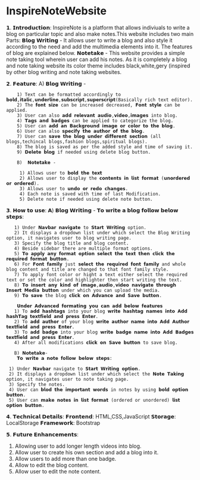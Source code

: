 # InspireNoteWebsite
𝟭. 𝗜𝗻𝘁𝗿𝗼𝗱𝘂𝗰𝘁𝗶𝗼𝗻:
    InspireNote is a platform that allows indiviuals to write a blog on particular topic and also make notes.This website includes two main Parts:
    𝗕𝗹𝗼𝗴 𝗪𝗿𝗶𝘁𝗶𝗻𝗴 -
    It allows user to write a blog and also style it according to the need and add the multimedia elements into it. The features of blog are explained below.
    𝗡𝗼𝘁𝗲𝘁𝗮𝗸𝗲 -
    This website provides a simple note taking tool wherein user can add his notes.
    As it is completely a blog and note taking website its color theme includes black,white,gery (inspired by other blog writing and note taking websites.

𝟮. 𝗙𝗲𝗮𝘁𝘂𝗿𝗲:
        A) 𝗕𝗹𝗼𝗴 𝗪𝗿𝗶𝘁𝗶𝗻𝗴 -
        
        1) Text can be formatted accordingly to 𝗯𝗼𝗹𝗱,𝗶𝘁𝗮𝗹𝗶𝗰,𝘂𝗻𝗱𝗲𝗿𝗹𝗶𝗻𝗲,𝘀𝘂𝗯𝘀𝗰𝗿𝗶𝗽𝘁,𝘀𝘂𝗽𝗲𝗿𝘀𝗰𝗿𝗶𝗽𝘁(Basically rich text editor).
        2) The 𝗳𝗼𝗻𝘁 𝘀𝗶𝘇𝗲 can be increased decreased, 𝗙𝗼𝗻𝘁 𝘀𝘁𝘆𝗹𝗲 can be applied.
        3) User can also 𝗮𝗱𝗱 𝗿𝗲𝗹𝗲𝘃𝗮𝗻𝘁 𝗮𝘂𝗱𝗶𝗼,𝘃𝗶𝗱𝗲𝗼,𝗶𝗺𝗮𝗴𝗲𝘀 into blog.
        4) 𝗧𝗮𝗴𝘀 𝗮𝗻𝗱 𝗯𝗮𝗱𝗴𝗲𝘀 can be applied to categorize the blog.
        5) User can 𝗮𝗱𝗱 𝗮𝗻 𝗕𝗮𝗰𝗸𝗴𝗿𝗼𝘂𝗻𝗱 𝗶𝗺𝗮𝗴𝗲 𝗼𝗿 𝗰𝗼𝗹𝗼𝗿 𝘁𝗼 𝘁𝗵𝗲 𝗯𝗹𝗼𝗴.
        6) User can also 𝘀𝗽𝗲𝗰𝗶𝗳𝘆 𝘁𝗵𝗲 𝗮𝘂𝘁𝗵𝗼𝗿 𝗼𝗳 𝘁𝗵𝗲 𝗯𝗹𝗼𝗴.
        7) User can 𝘀𝗮𝘃𝗲 𝘁𝗵𝗲 𝗯𝗹𝗼𝗴 𝘂𝗻𝗱𝗲𝗿 𝗱𝗶𝗳𝗳𝗲𝗿𝗲𝗻𝘁 𝘀𝗲𝗰𝘁𝗶𝗼𝗻 (all blogs,techincal blogs,fashion blogs,spiritual blogs).
        8) The blog is saved as per the added style and time of saving it.
        9) 𝗗𝗲𝗹𝗲𝘁𝗲 𝗯𝗹𝗼𝗴 if needed using delete blog button.

        B)  𝗡𝗼𝘁𝗲𝘁𝗮𝗸𝗲 -
    
         1) Allows user to 𝗯𝗼𝗹𝗱 𝘁𝗵𝗲 𝘁𝗲𝘅𝘁
         2) Allows user to display the 𝗰𝗼𝗻𝘁𝗲𝗻𝘁𝘀 𝗶𝗻 𝗹𝗶𝘀𝘁 𝗳𝗼𝗿𝗺𝗮𝘁 (𝘂𝗻𝗼𝗿𝗱𝗲𝗿𝗲𝗱 𝗼𝗿 𝗼𝗿𝗱𝗲𝗿𝗲𝗱).
         3) Allows user to 𝘂𝗻𝗱𝗼 𝗼𝗿 𝗿𝗲𝗱𝗼 𝗰𝗵𝗮𝗻𝗴𝗲𝘀.
         4) Each note is saved with time of last Modification.
         5) Delete note if needed using delete note button.

𝟯. 𝗛𝗼𝘄 𝘁𝗼 𝘂𝘀𝗲:
       𝗔) 𝗕𝗹𝗼𝗴 𝗪𝗿𝗶𝘁𝗶𝗻𝗴 -
        𝗧𝗼 𝘄𝗿𝗶𝘁𝗲 𝗮 𝗯𝗹𝗼𝗴 𝗳𝗼𝗹𝗹𝗼𝘄 𝗯𝗲𝗹𝗼𝘄 𝘀𝘁𝗲𝗽𝘀:

       1) Under 𝗡𝗮𝘃𝗯𝗮𝗿 𝗻𝗮𝘃𝗶𝗴𝗮𝘁𝗲 to 𝗦𝘁𝗮𝗿𝘁 𝗪𝗿𝗶𝘁𝗶𝗻𝗴 option.
       2) It displays a dropdown list under which select the Blog Writing option, it navigates user to blog writing page.
       3) Specify the blog title and blog content.
       4) Beside sidebar there are multiple format options.
       5) 𝗧𝗼 𝗮𝗽𝗽𝗹𝘆 𝗮𝗻𝘆 𝗳𝗼𝗿𝗺𝗮𝘁 𝗼𝗽𝘁𝗶𝗼𝗻 𝘀𝗲𝗹𝗲𝗰𝘁 𝘁𝗵𝗲 𝘁𝗲𝘅𝘁 𝘁𝗵𝗲𝗻 𝗰𝗹𝗶𝗰𝗸 𝘁𝗵𝗲 𝗿𝗲𝗾𝘂𝗶𝗿𝗲𝗱 𝗳𝗼𝗿𝗺𝗮𝘁 𝗯𝘂𝘁𝘁𝗼𝗻.
       6) For 𝗙𝗼𝗻𝘁 𝗳𝗮𝗺𝗶𝗹𝘆 just 𝘀𝗲𝗹𝗲𝗰𝘁 𝘁𝗵𝗲 𝗿𝗲𝗾𝘂𝗶𝗿𝗲𝗱 𝗳𝗼𝗻𝘁 𝗳𝗮𝗺𝗶𝗹𝘆 and whole blog content and title are changed to that font family style.
       7) To apply font color or hight a text either select the required text or set the color and highlighter then start writing the text.
       8) 𝗧𝗼 𝗶𝗻𝘀𝗲𝗿𝘁 𝗮𝗻𝘆 𝗸𝗶𝗻𝗱 𝗼𝗳 𝗶𝗺𝗮𝗴𝗲,𝗮𝘂𝗱𝗶𝗼,𝘃𝗶𝗱𝗲𝗼 𝗻𝗮𝘃𝗶𝗴𝗮𝘁𝗲 𝘁𝗵𝗿𝗼𝘂𝗴𝗵 𝗜𝗻𝘀𝗲𝗿𝘁 𝗠𝗲𝗱𝗶𝗮 𝗯𝘂𝘁𝘁𝗼𝗻 under which you can upload the media.
       9) 𝗧𝗼 𝘀𝗮𝘃𝗲 the blog 𝗰𝗹𝗶𝗰𝗸 𝗼𝗻 𝗔𝗱𝘃𝗮𝗻𝗰𝗲 𝗮𝗻𝗱 𝗦𝗮𝘃𝗲 𝗯𝘂𝘁𝘁𝗼𝗻.

        𝗨𝗻𝗱𝗲𝗿 𝗔𝗱𝘃𝗮𝗻𝗰𝗲𝗱 𝗳𝗼𝗿𝗺𝗮𝘁𝗶𝗻𝗴 𝘆𝗼𝘂 𝗰𝗮𝗻 𝗮𝗱𝗱 𝗯𝗲𝗹𝗼𝘄 𝗳𝗲𝗮𝘁𝘂𝗿𝗲𝘀
       1) To 𝗮𝗱𝗱 𝗵𝗮𝘀𝗵𝘁𝗮𝗴𝘀 into your blog 𝘄𝗿𝗶𝘁𝗲 𝗵𝗮𝘀𝗵𝘁𝗮𝗴 𝗻𝗮𝗺𝗲𝘀 𝗶𝗻𝘁𝗼 𝗔𝗱𝗱 𝗵𝗮𝘀𝗵𝗧𝗮𝗴 𝘁𝗲𝘅𝘁𝗳𝗶𝗲𝗹𝗱 𝗮𝗻𝗱 𝗽𝗿𝗲𝘀𝘀 𝗘𝗻𝘁𝗲𝗿.
       2) To 𝗮𝗱𝗱 𝗮𝘂𝘁𝗵𝗼𝗿 of your blog 𝘄𝗿𝗶𝘁𝗲 𝗮𝘂𝘁𝗵𝗼𝗿 𝗻𝗮𝗺𝗲 𝗶𝗻𝘁𝗼 𝗔𝗱𝗱 𝗔𝘂𝘁𝗵𝗼𝗿 𝘁𝗲𝘅𝘁𝗳𝗶𝗲𝗹𝗱 𝗮𝗻𝗱 𝗽𝗿𝗲𝘀𝘀 𝗘𝗻𝘁𝗲𝗿.
       3) To 𝗮𝗱𝗱 𝗯𝗮𝗱𝗴𝗲 into your blog 𝘄𝗿𝗶𝘁𝗲 𝗯𝗮𝗱𝗴𝗲 𝗻𝗮𝗺𝗲 𝗶𝗻𝘁𝗼 𝗔𝗱𝗱 𝗕𝗮𝗱𝗴𝗲𝘀 𝘁𝗲𝘅𝘁𝗳𝗶𝗲𝗹𝗱 𝗮𝗻𝗱 𝗽𝗿𝗲𝘀𝘀 𝗘𝗻𝘁𝗲𝗿.
       4) After all modifications 𝗰𝗹𝗶𝗰𝗸 𝗼𝗻 𝗦𝗮𝘃𝗲 𝗯𝘂𝘁𝘁𝗼𝗻 to save blog.

       B) 𝗡𝗼𝘁𝗲𝘁𝗮𝗸𝗲-
        𝗧𝗼 𝘄𝗿𝗶𝘁𝗲 𝗮 𝗻𝗼𝘁𝗲 𝗳𝗼𝗹𝗹𝗼𝘄 𝗯𝗲𝗹𝗼𝘄 𝘀𝘁𝗲𝗽𝘀:

     1) Under 𝗡𝗮𝘃𝗯𝗮𝗿 navigate to 𝗦𝘁𝗮𝗿𝘁 𝗪𝗿𝗶𝘁𝗶𝗻𝗴 𝗼𝗽𝘁𝗶𝗼𝗻.
     2) It displays a dropdown list under which select the 𝗡𝗼𝘁𝗲 𝗧𝗮𝗸𝗶𝗻𝗴 option, it navigates user to note taking page.
     3) Specify the notes.
     4) User can 𝗯𝗹𝗼𝗱 𝘁𝗵𝗲 𝗶𝗺𝗽𝗼𝗿𝘁𝗮𝗻𝘁 𝘄𝗼𝗿𝗱𝘀 in notes by using 𝗯𝗼𝗹𝗱 𝗼𝗽𝘁𝗶𝗼𝗻 𝗯𝘂𝘁𝘁𝗼𝗻.
     5) User can 𝗺𝗮𝗸𝗲 𝗻𝗼𝘁𝗲𝘀 𝗶𝗻 𝗹𝗶𝘀𝘁 𝗳𝗼𝗿𝗺𝗮𝘁 (ordered or unordered) 𝗹𝗶𝘀𝘁 𝗼𝗽𝘁𝗶𝗼𝗻 𝗯𝘂𝘁𝘁𝗼𝗻.

𝟰. 𝗧𝗲𝗰𝗵𝗻𝗶𝗰𝗮𝗹 𝗗𝗲𝘁𝗮𝗶𝗹𝘀:
𝗙𝗿𝗼𝗻𝘁𝗲𝗻𝗱: HTML,CSS,JavaScript
𝗦𝘁𝗼𝗿𝗮𝗴𝗲: LocalStorage
𝗙𝗿𝗮𝗺𝗲𝘄𝗼𝗿𝗸: Bootstrap

𝟱. 𝗙𝘂𝘁𝘂𝗿𝗲 𝗘𝗻𝗵𝗮𝗻𝗰𝗲𝗺𝗲𝗻𝘁𝘀:
1) Allowing user to add longer length videos into blog.
2) Allow user to create his own section and add a blog into it.
3) Allow users to add more than one badge.
4) Allow to edit the blog content.
5) Allow user to edit the note content.
